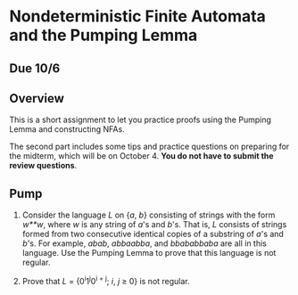 # Nondeterministic Finite Automata and the Pumping Lemma

## Due 10/6

## Overview

This is a short assignment to let you practice proofs using the Pumping Lemma and constructing NFAs.

The second part includes some tips and practice questions on preparing for the midterm, which will be on October 4. **You do not have to submit the review questions**.


## Pump

1. Consider the language *L* on {*a*, *b*} consisting of strings with the form *w**w*, where *w* is any string of *a*'s and *b*'s. That is, *L* consists of strings formed from two consecutive identical copies of a substring of *a*'s and *b*'s. For example, *abab*, *abbaabba*, and *bbababbaba* are all in this language. Use the Pumping Lemma to prove that this language is not regular.

2. Prove that *L* = {0<sup>i</sup>1<sup>j</sup>0<sup>i + j</sup>; *i*, *j* ≥ 0} is not regular.
